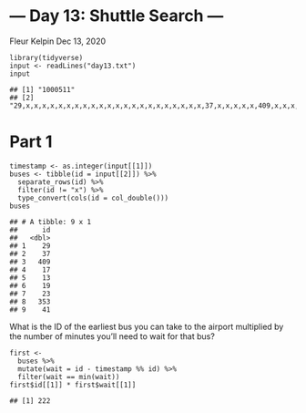 — Day 13: Shuttle Search —
================
Fleur Kelpin
Dec 13, 2020

    library(tidyverse)
    input <- readLines("day13.txt")
    input

    ## [1] "1000511"                                                                                                                                                                                                               
    ## [2] "29,x,x,x,x,x,x,x,x,x,x,x,x,x,x,x,x,x,x,x,x,x,x,37,x,x,x,x,x,409,x,x,x,x,x,x,x,x,x,x,x,x,x,x,x,x,17,13,19,x,x,x,23,x,x,x,x,x,x,x,353,x,x,x,x,x,x,x,x,x,x,x,x,x,x,x,x,x,x,x,x,x,x,x,x,x,x,x,x,x,x,x,x,x,x,x,x,x,x,x,x,41"

# Part 1

    timestamp <- as.integer(input[[1]])
    buses <- tibble(id = input[[2]]) %>%
      separate_rows(id) %>%
      filter(id != "x") %>%
      type_convert(cols(id = col_double()))
    buses

    ## # A tibble: 9 x 1
    ##      id
    ##   <dbl>
    ## 1    29
    ## 2    37
    ## 3   409
    ## 4    17
    ## 5    13
    ## 6    19
    ## 7    23
    ## 8   353
    ## 9    41

What is the ID of the earliest bus you can take to the airport
multiplied by the number of minutes you’ll need to wait for that bus?

    first <-
      buses %>%
      mutate(wait = id - timestamp %% id) %>%
      filter(wait == min(wait))
    first$id[[1]] * first$wait[[1]]

    ## [1] 222
